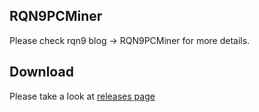 ## RQN9PCMiner
Please check rqn9 blog -> RQN9PCMiner for more details.
## Download
Please take a look at [releases page](https://github.com/lesongvi/RQN9PCMiner/releases)
